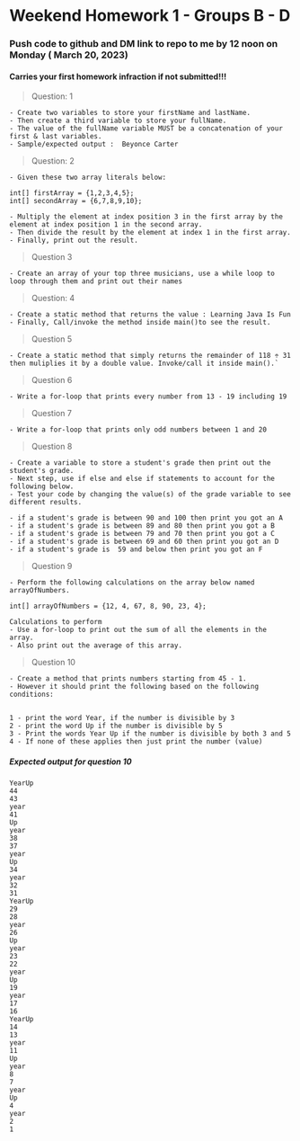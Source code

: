 # Weekend Homework 1 - Groups B - D

###  Push code to github and DM link to repo to me by 12 noon on Monday ( March 20, 2023)
#### Carries your first homework infraction if not submitted!!!

> Question: 1

```
- Create two variables to store your firstName and lastName.
- Then create a third variable to store your fullName. 
- The value of the fullName variable MUST be a concatenation of your first & last variables. 
- Sample/expected output :  Beyonce Carter
```

> Question: 2

```
- Given these two array literals below:

int[] firstArray = {1,2,3,4,5};
int[] secondArray = {6,7,8,9,10};
 
- Multiply the element at index position 3 in the first array by the element at index position 1 in the second array.
- Then divide the result by the element at index 1 in the first array.
- Finally, print out the result.

```

> Question 3
```
- Create an array of your top three musicians, use a while loop to loop through them and print out their names
```

> Question: 4
```
- Create a static method that returns the value : Learning Java Is Fun
- Finally, Call/invoke the method inside main()to see the result.
```

> Question 5
``` 
- Create a static method that simply returns the remainder of 118 ÷ 31 then muliplies it by a double value. Invoke/call it inside main().`
```

> Question 6
``` 
- Write a for-loop that prints every number from 13 - 19 including 19

```

> Question 7
```
- Write a for-loop that prints only odd numbers between 1 and 20
```

> Question 8
```
- Create a variable to store a student's grade then print out the student's grade.
- Next step, use if else and else if statements to account for the following below.
- Test your code by changing the value(s) of the grade variable to see different results.

- if a student's grade is between 90 and 100 then print you got an A
- if a student's grade is between 89 and 80 then print you got a B
- if a student's grade is between 79 and 70 then print you got a C
- if a student's grade is between 69 and 60 then print you got an D
- if a student's grade is  59 and below then print you got an F
```

> Question 9
```
- Perform the following calculations on the array below named arrayOfNumbers.

int[] arrayOfNumbers = {12, 4, 67, 8, 90, 23, 4};

Calculations to perform
- Use a for-loop to print out the sum of all the elements in the array.
- Also print out the average of this array.
```

> Question 10
```
- Create a method that prints numbers starting from 45 - 1.  
- However it should print the following based on the following conditions:


1 - print the word Year, if the number is divisible by 3
2 - print the word Up if the number is divisible by 5
3 - Print the words Year Up if the number is divisible by both 3 and 5
4 - If none of these applies then just print the number (value)

```

##### Expected output for question 10
```
YearUp
44
43
year
41
Up
year
38
37
year
Up
34
year
32
31
YearUp
29
28
year
26
Up
year
23
22
year
Up
19
year
17
16
YearUp
14
13
year
11
Up
year
8
7
year
Up
4
year
2
1
```
